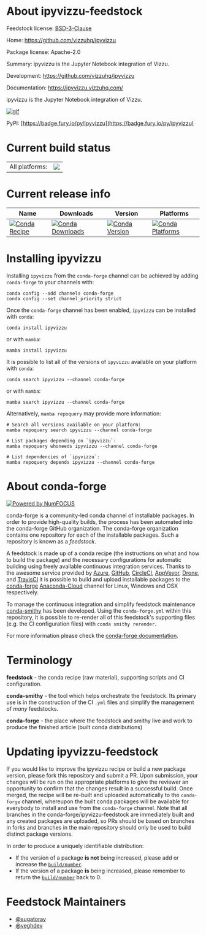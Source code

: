 About ipyvizzu-feedstock
========================

Feedstock license: [BSD-3-Clause](https://github.com/conda-forge/ipyvizzu-feedstock/blob/main/LICENSE.txt)

Home: https://github.com/vizzuhq/ipyvizzu

Package license: Apache-2.0

Summary: ipyvizzu is the Jupyter Notebook integration of Vizzu.

Development: https://github.com/vizzuhq/ipyvizzu

Documentation: https://ipyvizzu.vizzuhq.com/

ipyvizzu is the Jupyter Notebook integration of Vizzu.

[![gif][_gif]](https://github.com/vizzuhq/ipyvizzu)

[_gif]: https://github.com/vizzuhq/ipyvizzu/raw/main/docs/assets/ipyvizzu-promo.gif

PyPI: [https://badge.fury.io/py/ipyvizzu](https://badge.fury.io/py/ipyvizzu)


Current build status
====================


<table><tr><td>All platforms:</td>
    <td>
      <a href="https://dev.azure.com/conda-forge/feedstock-builds/_build/latest?definitionId=16845&branchName=main">
        <img src="https://dev.azure.com/conda-forge/feedstock-builds/_apis/build/status/ipyvizzu-feedstock?branchName=main">
      </a>
    </td>
  </tr>
</table>

Current release info
====================

| Name | Downloads | Version | Platforms |
| --- | --- | --- | --- |
| [![Conda Recipe](https://img.shields.io/badge/recipe-ipyvizzu-green.svg)](https://anaconda.org/conda-forge/ipyvizzu) | [![Conda Downloads](https://img.shields.io/conda/dn/conda-forge/ipyvizzu.svg)](https://anaconda.org/conda-forge/ipyvizzu) | [![Conda Version](https://img.shields.io/conda/vn/conda-forge/ipyvizzu.svg)](https://anaconda.org/conda-forge/ipyvizzu) | [![Conda Platforms](https://img.shields.io/conda/pn/conda-forge/ipyvizzu.svg)](https://anaconda.org/conda-forge/ipyvizzu) |

Installing ipyvizzu
===================

Installing `ipyvizzu` from the `conda-forge` channel can be achieved by adding `conda-forge` to your channels with:

```
conda config --add channels conda-forge
conda config --set channel_priority strict
```

Once the `conda-forge` channel has been enabled, `ipyvizzu` can be installed with `conda`:

```
conda install ipyvizzu
```

or with `mamba`:

```
mamba install ipyvizzu
```

It is possible to list all of the versions of `ipyvizzu` available on your platform with `conda`:

```
conda search ipyvizzu --channel conda-forge
```

or with `mamba`:

```
mamba search ipyvizzu --channel conda-forge
```

Alternatively, `mamba repoquery` may provide more information:

```
# Search all versions available on your platform:
mamba repoquery search ipyvizzu --channel conda-forge

# List packages depending on `ipyvizzu`:
mamba repoquery whoneeds ipyvizzu --channel conda-forge

# List dependencies of `ipyvizzu`:
mamba repoquery depends ipyvizzu --channel conda-forge
```


About conda-forge
=================

[![Powered by
NumFOCUS](https://img.shields.io/badge/powered%20by-NumFOCUS-orange.svg?style=flat&colorA=E1523D&colorB=007D8A)](https://numfocus.org)

conda-forge is a community-led conda channel of installable packages.
In order to provide high-quality builds, the process has been automated into the
conda-forge GitHub organization. The conda-forge organization contains one repository
for each of the installable packages. Such a repository is known as a *feedstock*.

A feedstock is made up of a conda recipe (the instructions on what and how to build
the package) and the necessary configurations for automatic building using freely
available continuous integration services. Thanks to the awesome service provided by
[Azure](https://azure.microsoft.com/en-us/services/devops/), [GitHub](https://github.com/),
[CircleCI](https://circleci.com/), [AppVeyor](https://www.appveyor.com/),
[Drone](https://cloud.drone.io/welcome), and [TravisCI](https://travis-ci.com/)
it is possible to build and upload installable packages to the
[conda-forge](https://anaconda.org/conda-forge) [Anaconda-Cloud](https://anaconda.org/)
channel for Linux, Windows and OSX respectively.

To manage the continuous integration and simplify feedstock maintenance
[conda-smithy](https://github.com/conda-forge/conda-smithy) has been developed.
Using the ``conda-forge.yml`` within this repository, it is possible to re-render all of
this feedstock's supporting files (e.g. the CI configuration files) with ``conda smithy rerender``.

For more information please check the [conda-forge documentation](https://conda-forge.org/docs/).

Terminology
===========

**feedstock** - the conda recipe (raw material), supporting scripts and CI configuration.

**conda-smithy** - the tool which helps orchestrate the feedstock.
                   Its primary use is in the construction of the CI ``.yml`` files
                   and simplify the management of *many* feedstocks.

**conda-forge** - the place where the feedstock and smithy live and work to
                  produce the finished article (built conda distributions)


Updating ipyvizzu-feedstock
===========================

If you would like to improve the ipyvizzu recipe or build a new
package version, please fork this repository and submit a PR. Upon submission,
your changes will be run on the appropriate platforms to give the reviewer an
opportunity to confirm that the changes result in a successful build. Once
merged, the recipe will be re-built and uploaded automatically to the
`conda-forge` channel, whereupon the built conda packages will be available for
everybody to install and use from the `conda-forge` channel.
Note that all branches in the conda-forge/ipyvizzu-feedstock are
immediately built and any created packages are uploaded, so PRs should be based
on branches in forks and branches in the main repository should only be used to
build distinct package versions.

In order to produce a uniquely identifiable distribution:
 * If the version of a package **is not** being increased, please add or increase
   the [``build/number``](https://docs.conda.io/projects/conda-build/en/latest/resources/define-metadata.html#build-number-and-string).
 * If the version of a package **is** being increased, please remember to return
   the [``build/number``](https://docs.conda.io/projects/conda-build/en/latest/resources/define-metadata.html#build-number-and-string)
   back to 0.

Feedstock Maintainers
=====================

* [@sugatoray](https://github.com/sugatoray/)
* [@veghdev](https://github.com/veghdev/)

